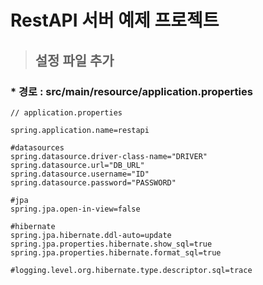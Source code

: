 
# RestAPI 서버 예제 프로젝트

> ## 설정 파일 추가

### * 경로 : src/main/resource/application.properties
```
// application.properties

spring.application.name=restapi

#datasources
spring.datasource.driver-class-name="DRIVER" 
spring.datasource.url="DB_URL"
spring.datasource.username="ID"
spring.datasource.password="PASSWORD"

#jpa
spring.jpa.open-in-view=false

#hibernate
spring.jpa.hibernate.ddl-auto=update
spring.jpa.properties.hibernate.show_sql=true
spring.jpa.properties.hibernate.format_sql=true

#logging.level.org.hibernate.type.descriptor.sql=trace
```

